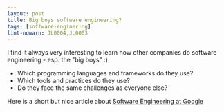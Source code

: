 ```yaml
---
layout: post
title: Big boys software engineering?
tags: [software-enginering]
lint-nowarn: JL0004,JL0003
---
```


I find it always very interesting to learn how other companies do software engineering - esp. the "big boys" :)

- Which programming languages and frameworks do they use?
- Which tools and practices do they use?
- Do they face the same challenges as everyone else?

Here is a short but nice article about [Software Engineering at Google](https://arxiv.org/pdf/1702.01715)

